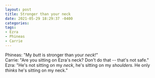 ```yaml
---
layout: post
title: Stronger than your neck
date: 2021-05-29 18:29:37 -0400
categories:
tags:
- Ezra
- Phineas
- Carrie
---
```


Phineas: "My _butt_ is stronger than your _neck_!"<br/>
Carrie: "Are you sitting on Ezra's neck? Don't do that -- that's not safe."<br/>
Ezra: "He's not sitting on my _neck_, he's sitting on my _shoulders_. He only _thinks_ he's sitting on my neck."<br/>

